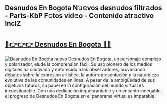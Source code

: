 ## Desnudos En Bogota N𝚞𝚎vos desn𝚞dos filtr𝚊dos - Parts-KbP F𝚘tos vid𝚎o - C𝚘ntenido atr𝚊ctivo InclZ

# <h2><a href="http://mba3nx.tromn.icu/?c=Desnudos+En+Bogota">🔗👉👉👉 Desnudos En Bogota 🔗🔗</a></h2>

[![Desnudos En Bogota nuevo](https://i.imgur.com/pEAQMta.gif)](http://mba3nx.tromn.icu/?c=Desnudos+En+Bogota)
Desnudos En Bogota, un personaje complejo y polarizador, elude la comprensión fácil. Su uso pionero de los medios digitales ha cautivado y enfurecido a los observadores, provocando debates sobre la expresión artística, la autorrepresentación y la naturaleza evolutiva de las comunidades en línea. A pesar de la ambigüedad de sus objetivos futuros, su papel en la configuración del mundo virtual es incuestionable. Con una dedicación inquebrantable y un encanto innegable, el progreso de Desnudos En Bogota en el panorama virtual es imparable.

